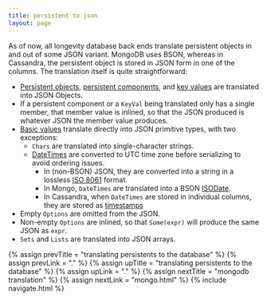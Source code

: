 ```yaml
---
title: persistent to json
layout: page
---
```


As of now, all longevity database back ends translate persistent
objects in and out of some JSON variant. MongoDB uses BSON, whereas in
Cassandra, the persistent object is stored in JSON form in one of the
columns. The translation itself is quite straightforward:

- [Persistent objects](../model/persistents.html), [persistent
components](../model/components.html), and
[key values](../model/key-values.html) are translated into JSON
Objects.
- If a persistent component or a `KeyVal` being translated only has a
single member, that member value is inlined, so that the JSON produced
is whatever JSON the member value produces.
- [Basic values](../basics.html) translate directly into JSON
primitive types, with two exceptions:
  - `Chars` are translated into single-character strings.
  - [DateTimes](http://www.joda.org/joda-time/apidocs/org/joda/time/DateTime.html)
    are converted to UTC time zone before serializing to
    avoid ordering issues.
    - In (non-BSON) JSON, they are converted into a string in a
      lossless [ISO 8061](https://en.wikipedia.org/wiki/ISO_8601) format.
    - In Mongo, `DateTimes` are translated into a BSON
      [ISODate](https://docs.mongodb.com/manual/reference/bson-types/#date).
    - In Cassandra, when `DateTimes` are stored in individual columns,
      they are stored as
      [timestamps](https://docs.datastax.com/en/cql/3.1/cql/cql_reference/timestamp_type_r.html) 
- Empty `Options` are omitted from the JSON.
- Non-empty `Options` are inlined, so that `Some(expr)` will produce
the same JSON as `expr`.
- `Sets` and `Lists` are translated into JSON arrays.

{% assign prevTitle = "translating persistents to the database" %}
{% assign prevLink = "." %}
{% assign upTitle = "translating persistents to the database" %}
{% assign upLink = "." %}
{% assign nextTitle = "mongodb translation" %}
{% assign nextLink = "mongo.html" %}
{% include navigate.html %}
